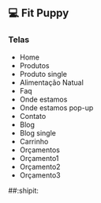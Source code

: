 ## :computer: Fit Puppy



### Telas
- Home
- Produtos
- Produto single
- Alimentação Natual
- Faq
- Onde estamos
- Onde estamos pop-up
- Contato
- Blog
- Blog single
- Carrinho
- Orçamentos
- Orçamento1
- Orçamento2
- Orçamento3

##:shipit:
